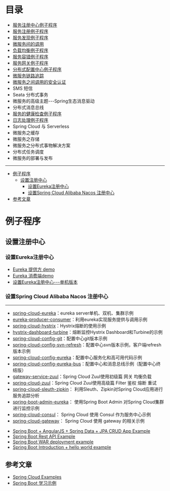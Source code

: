 # 目录

  * [服务注册中心例子程序](https://github.com/stevenli91748/JAVA-Architecture/blob/master/JAVA%20Framework/Spring%20Cloud/%E5%AE%9E%E9%AA%8C/%E6%9C%8D%E5%8A%A1%E6%B3%A8%E5%86%8C%E4%B8%AD%E5%BF%83%E4%BE%8B%E5%AD%90/README.md)
  * [服务注册例子程序](https://github.com/stevenli91748/JAVA-Architecture/blob/master/JAVA%20Framework/Spring%20Cloud/%E5%AE%9E%E9%AA%8C/%E6%9C%8D%E5%8A%A1%E6%B3%A8%E5%86%8C%E4%BE%8B%E5%AD%90%E7%A8%8B%E5%BA%8F/README.md)
  * [服务发现例子程序](https://github.com/stevenli91748/JAVA-Architecture/blob/master/JAVA%20Framework/Spring%20Cloud/%E5%AE%9E%E9%AA%8C/%E6%9C%8D%E5%8A%A1%E5%8F%91%E7%8E%B0%E4%BE%8B%E5%AD%90%E7%A8%8B%E5%BA%8F/README.md)
  * [微服务间的调用]()
  * [负载均衡例子程序](https://github.com/stevenli91748/JAVA-Architecture/blob/master/JAVA%20Framework/Spring%20Cloud/%E5%AE%9E%E9%AA%8C/%E8%B4%9F%E8%BD%BD%E5%9D%87%E8%A1%A1%E4%BE%8B%E5%AD%90%E7%A8%8B%E5%BA%8F/README.md)
  * [服务容错例子程序](https://github.com/stevenli91748/JAVA-Architecture/blob/master/JAVA%20Framework/Spring%20Cloud/%E5%AE%9E%E9%AA%8C/%E6%9C%8D%E5%8A%A1%E5%AE%B9%E9%94%99%E4%BE%8B%E5%AD%90%E7%A8%8B%E5%BA%8F/README.md)
  * [服务网关例子程序](https://github.com/stevenli91748/JAVA-Architecture/blob/master/JAVA%20Framework/Spring%20Cloud/%E5%AE%9E%E9%AA%8C/%E6%9C%8D%E5%8A%A1%E7%BD%91%E5%85%B3%E4%BE%8B%E5%AD%90%E7%A8%8B%E5%BA%8F/README.md)
  * [分布式配置中心例子程序](https://github.com/stevenli91748/JAVA-Architecture/blob/master/JAVA%20Framework/Spring%20Cloud/%E5%AE%9E%E9%AA%8C/%E5%88%86%E5%B8%83%E5%BC%8F%E9%85%8D%E7%BD%AE%E4%B8%AD%E5%BF%83%E4%BE%8B%E5%AD%90%E7%A8%8B%E5%BA%8F/README.md)
  * [微服务链路追踪](https://github.com/stevenli91748/JAVA-Architecture/blob/master/JAVA%20Framework/Spring%20Cloud/%E5%AE%9E%E9%AA%8C/%E5%BE%AE%E6%9C%8D%E5%8A%A1%E9%93%BE%E8%B7%AF%E8%BF%BD%E8%B8%AA/README.md)
  * [微服务之间调用的安全认证](https://github.com/stevenli91748/JAVA-Architecture/blob/master/JAVA%20Framework/Spring%20Cloud/%E5%AE%9E%E9%AA%8C/%E5%BE%AE%E6%9C%8D%E5%8A%A1%E4%B9%8B%E9%97%B4%E8%B0%83%E7%94%A8%E7%9A%84%E5%AE%89%E5%85%A8%E8%AE%A4%E8%AF%81/README.md)
  * SMS 短信
  * Seata 分布式事务
  * 微服务的高级主题---Spring生态消息驱动
  * 分布式消息总线
  * [服务的健康检查例子程序](https://github.com/stevenli91748/JAVA-Architecture/blob/master/JAVA%20Framework/Spring%20Cloud/%E5%AE%9E%E9%AA%8C/%E6%9C%8D%E5%8A%A1%E7%9A%84%E5%81%A5%E5%BA%B7%E6%A3%80%E6%9F%A5%E4%BE%8B%E5%AD%90%E7%A8%8B%E5%BA%8F/README.md)
  * [日志处理例子程序](https://github.com/stevenli91748/JAVA-Architecture/blob/master/JAVA%20Framework/Spring%20Cloud/%E5%AE%9E%E9%AA%8C/%E6%97%A5%E5%BF%97%E5%A4%84%E7%90%86%E4%BE%8B%E5%AD%90%E7%A8%8B%E5%BA%8F/README.md)
  * Spring Cloud 与 Serverless
  * 微服务之缓存
  * 微服务之存储 
  * 微服务之分布式事物解决方案
  * 分布式任务调度
  * 微服务的部署与发布
---


* [例子程序](#例子程序)
  * [设置注册中心](#设置注册中心)
    * [设置Eureka注册中心](#设置Eureka注册中心)
    * [设置Spring Cloud Alibaba Nacos 注册中心](#设置Spring-Cloud-Alibaba-Nacos-注册中心)
* [参考文章](#参考文章)

# 例子程序

## 设置注册中心

### 设置Eureka注册中心

* [Eureka 提供方 demo](https://blog.csdn.net/KinseyGeek/article/details/78597605)
* [Eureka 消费端demo](https://blog.csdn.net/KinseyGeek/article/details/78597476)
* [设置Eureka注册中心---单机版本](https://github.com/stevenli91748/JAVA-Architecture/blob/master/JAVA%20Framework/Spring%20Cloud/%E5%AE%9E%E9%AA%8C/%E8%AE%BE%E7%BD%AEEureka%E6%B3%A8%E5%86%8C%E4%B8%AD%E5%BF%83---%E5%8D%95%E6%9C%BA%E7%89%88%E6%9C%AC.md)


### 设置Spring Cloud Alibaba Nacos 注册中心

---

- [spring-cloud-eureka](https://github.com/ityouknow/spring-cloud-examples/tree/master/spring-cloud-eureka)：eureka server单机、双机、集群示例
- [eureka-producer-consumer](https://github.com/ityouknow/spring-cloud-examples/tree/master/eureka-producer-consumer)：利用eureka实现服务提供与调用示例
- [spring-cloud-hystrix](https://github.com/ityouknow/spring-cloud-examples/tree/master/spring-cloud-hystrix)：Hystrix熔断的使用示例
- [hystrix-dashboard-turbine](https://github.com/ityouknow/spring-cloud-examples/tree/master/hystrix-dashboard-turbine)：熔断监控Hystrix Dashboard和Turbine的示例
- [spring-cloud-config-git](https://github.com/ityouknow/spring-cloud-examples/tree/master/spring-cloud-config-git)：配置中心git版本示例
- [spring-cloud-config-svn-refresh](https://github.com/ityouknow/spring-cloud-examples/tree/master/spring-cloud-config-svn-refresh)：配置中心svn版本示例，客户端refresh版本示例
- [spring-cloud-config-eureka](https://github.com/ityouknow/spring-cloud-examples/tree/master/spring-cloud-config-eureka)：配置中心服务化和高可用代码示例
- [spring-cloud-config-eureka-bus](https://github.com/ityouknow/spring-cloud-examples/tree/master/spring-cloud-config-eureka-bus)：配置中心和消息总线示例（配置中心终结版）
- [gateway-service-zuul](https://github.com/ityouknow/spring-cloud-examples/tree/master/gateway-service-zuul)：Spring Cloud Zuul使用初级篇 网关 均衡负载  
- [spring-cloud-zuul](https://github.com/ityouknow/spring-cloud-examples/tree/master/spring-cloud-zuul)：Spring Cloud Zuul使用高级篇 Filter 鉴权 熔断 重试   
- [spring-cloud-sleuth-zipkin](https://github.com/ityouknow/spring-cloud-examples/tree/master/spring-cloud-sleuth-zipkin)： 利用Sleuth、Zipkin对Spring Cloud应用进行服务追踪分析  
- [spring-boot-admin-eureka](https://github.com/ityouknow/spring-cloud-examples/tree/master/spring-boot-admin-eureka)： 使用Spring Boot Admin 对Spring Cloud集群进行监控示例  
- [spring-cloud-consul](https://github.com/ityouknow/spring-cloud-examples/tree/master/spring-cloud-consul)： Spring Cloud 使用 Consul 作为服务中心示例  
- [spring-cloud-gateway](https://github.com/ityouknow/spring-cloud-examples/tree/master/spring-cloud-gateway)： Spring Cloud 使用 gateway 的相关示例
* [Spring Boot + AngularJS + Spring Data + JPA CRUD App Example](http://websystique.com/spring-boot/spring-boot-angularjs-spring-data-jpa-crud-app-example/)
* [Spring Boot Rest API Example](http://websystique.com/spring-boot/spring-boot-rest-api-example/)
* [Spring Boot WAR deployment example](http://websystique.com/spring-boot/spring-boot-war-deployment-example/)
* [Spring Boot Introduction + hello world example](http://websystique.com/spring-boot/spring-boot-introduction-hello-world-example/)



## 参考文章
* [Spring Cloud Examples](https://github.com/ityouknow/spring-cloud-examples)
* [Spring Boot 学习示例](https://github.com/ityouknow/spring-boot-examples)
